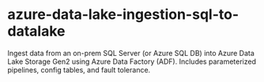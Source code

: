 # azure-data-lake-ingestion-sql-to-datalake
Ingest data from an on-prem SQL Server (or Azure SQL DB) into Azure Data Lake Storage Gen2 using Azure Data Factory (ADF). Includes parameterized pipelines, config tables, and fault tolerance.
